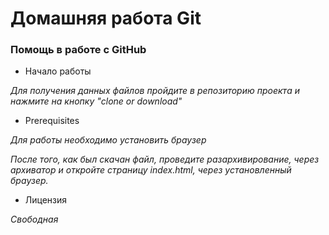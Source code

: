 # Домашняя работа Git
### Помощь в работе с GitHub

* Начало работы

*Для получения данных файлов пройдите в репозиторию проекта и нажмите на кнопку "clone or download"*

* Prerequisites

*Для работы необходимо установить браузер*


*После того, как был скачан файл, проведите разархивирование, через архиватор и откройте страницу index.html, через установленный браузер.*

* Лицензия

*Свободная*
